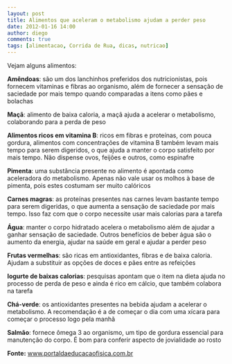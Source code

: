 ```yaml
---
layout: post
title: Alimentos que aceleram o metabolismo ajudam a perder peso
date: 2012-01-16 14:00
author: diego
comments: true
tags: [alimentacao, Corrida de Rua, dicas, nutricao]
---
```

Vejam alguns alimentos: 

**Amêndoas**: são um dos lanchinhos preferidos dos nutricionistas, pois fornecem vitaminas e fibras ao organismo, além de fornecer a sensação de saciedade por mais tempo quando comparadas a itens como pães e bolachas

**Maçã**: alimento de baixa caloria, a maçã ajuda a acelerar o metabolismo, colaborando para a perda de peso

**Alimentos ricos em vitamina B**: ricos em fibras e proteínas, com pouca gordura, alimentos com concentrações de vitamina B também levam mais tempo para serem digeridos, o que ajuda a manter o corpo satisfeito por mais tempo. Não dispense ovos, feijões e outros, como espinafre

**Pimenta**: uma substância presente no alimento é apontada como aceleradora do metabolismo. Apenas não vale usar os molhos à base de pimenta, pois estes costumam ser muito calóricos

**Carnes magras**: as proteínas presentes nas carnes levam bastante tempo para serem digeridas, o que aumenta a sensação de saciedade por mais tempo. Isso faz com que o corpo necessite usar mais calorias para a tarefa

**Água**: manter o corpo hidratado acelera o metabolismo além de ajudar a ganhar sensação de saciedade. Outros benefícios de beber água são o aumento da energia, ajudar na saúde em geral e ajudar a perder peso

**Frutas vermelhas**: são ricas em antioxidantes, fibras e de baixa caloria. Ajudam a substituir as opções de doces e pães entre as refeições

**Iogurte de baixas calorias**: pesquisas apontam que o item na dieta ajuda no processo de perda de peso e ainda é rico em cálcio, que também colabora na tarefa

**Chá-verde**: os antioxidantes presentes na bebida ajudam a acelerar o metabolismo. A recomendação é a de começar o dia com uma xícara para começar o processo logo pela manhã

**Salmão**: fornece ômega 3 ao organismo, um tipo de gordura essencial para manutenção do corpo. É bom para conferir aspecto de jovialidade ao rosto

**Fonte:** www.portaldaeducacaofisica.com.br
